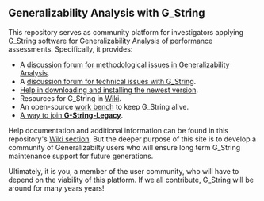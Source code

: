 ## Generalizability Analysis with G_String
This repository serves as community platform for investigators applying G_String software for Generalizability Analysis of performance assessments.
Specifically, it provides:
- A [discussion forum for methodological issues in Generalizability Analysis](../../discussions/1).
- A [discussion forum for technical issues with G_String](../../discussions/2).
- [Help in downloading and installing the newest version](../../tree/main/Support/get_G_String.md).
- Resources for G_String in [Wiki](../../wiki).
- An open-source [work bench](../../tree/main/workbench/workbench.md) to keep G_String alive.
- [A way to join **G-String-Legacy**](../../blob/main/Support/membership.md).
 
Help documentation and additional information can be found in this repository's [Wiki section](https://github.com/Papa-26/gsvi_root/wiki). But the deeper purpose of this site is to develop a community of Generalizabilty users who will ensure long term G_String maintenance support for future generations.

Ultimately, it is you, a member of the user community, who will have to depend on the viability of this platform. If we all contribute, G_String will be around for many years years!
